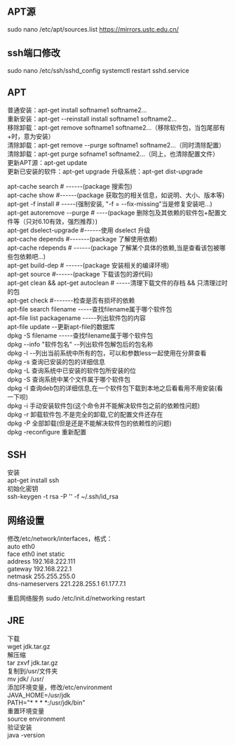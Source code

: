 ## APT源
sudo nano /etc/apt/sources.list
https://mirrors.ustc.edu.cn/

## ssh端口修改
sudo nano /etc/ssh/sshd_config
systemctl restart sshd.service

## APT
普通安装：apt-get install softname1 softname2...  
重新安装：apt-get --reinstall install softname1 softname2...  
移除卸载：apt-get remove softname1 softname2...（移除软件包，当包尾部有+时，意为安装）  
清除卸载：apt-get remove --purge softname1 softname2...（同时清除配置）  
清除卸载：apt-get purge sofname1 softname2...（同上，也清除配置文件）  
更新APT源：apt-get update  
更新已安装的软件：apt-get upgrade
升级系统：apt-get dist-upgrade 

apt-cache search # ------(package 搜索包)  
apt-cache show #------(package 获取包的相关信息，如说明、大小、版本等)  
apt-get -f install # -----(强制安装, "-f = --fix-missing"当是修复安装吧...)  
apt-get autoremove --purge # ----(package 删除包及其依赖的软件包+配置文件等（只对6.10有效，强烈推荐）)    
apt-get dselect-upgrade #------使用 dselect 升级  
apt-cache depends #-------(package 了解使用依赖)  
apt-cache rdepends # ------(package 了解某个具体的依赖,当是查看该包被哪些包依赖吧...)  
apt-get build-dep # ------(package 安装相关的编译环境)   
apt-get source #------(package 下载该包的源代码)  
apt-get clean && apt-get autoclean # -----清理下载文件的存档 && 只清理过时的包   
apt-get check #-------检查是否有损坏的依赖  
apt-file search filename -----查找filename属于哪个软件包  
apt-file list packagename -----列出软件包的内容   
apt-file update --更新apt-file的数据库  
dpkg -S filename -----查找filename属于哪个软件包  
dpkg --info "软件包名" --列出软件包解包后的包名称  
dpkg -l --列出当前系统中所有的包，可以和参数less一起使用在分屏查看   
dpkg -s 查询已安装的包的详细信息  
dpkg -L 查询系统中已安装的软件包所安装的位  
dpkg -S 查询系统中某个文件属于哪个软件包  
dpkg -I 查询deb包的详细信息,在一个软件包下载到本地之后看看用不用安装(看一下呗)  
dpkg -i 手动安装软件包(这个命令并不能解决软件包之前的依赖性问题)  
dpkg -r 卸载软件包.不是完全的卸载,它的配置文件还存在  
dpkg -P 全部卸载(但是还是不能解决软件包的依赖性的问题)  
dpkg -reconfigure 重新配置  

## SSH
安装  
apt-get install ssh  
初始化密钥  
ssh-keygen -t rsa -P '' -f ~/.ssh/id_rsa

## 网络设置
修改/etc/network/interfaces，格式：  
auto eth0  
face eth0 inet static  
address 192.168.222.111  
gateway 192.168.222.1  
netmask 255.255.255.0  
dns-nameservers 221.228.255.1 61.177.7.1  

重启网络服务
sudo /etc/init.d/networking restart

## JRE
下载  
wget jdk.tar.gz  
解压缩  
tar zxvf jdk.tar.gz  
复制到/usr/文件夹  
mv jdk/ /usr/  
添加环境变量，修改/etc/environment  
JAVA_HOME=/usr/jdk  
PATH="* * * *:/usr/jdk/bin"  
重置环境变量  
source environment  
验证安装  
java -version